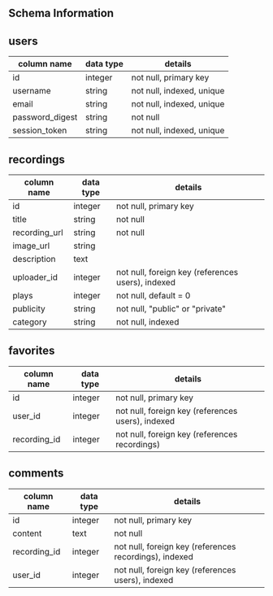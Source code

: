 ## Schema Information

## users
column name     | data type | details
----------------|-----------|----------------------
id              | integer   | not null, primary key
username        | string    | not null, indexed, unique
email           | string    | not null, indexed, unique
password_digest | string    | not null
session_token   | string    | not null, indexed, unique

## recordings
column name     | data type | details
----------------|-----------|----------------------
id              | integer   | not null, primary key
title           | string    | not null
recording_url   | string    | not null
image_url       | string    | 
description     | text      |
uploader_id     | integer   | not null, foreign key (references users), indexed
plays           | integer   | not null, default = 0
publicity       | string    | not null, "public" or "private"
category        | string    | not null, indexed

## favorites
column name     | data type | details
----------------|-----------|----------------------
id              | integer   | not null, primary key
user_id         | integer   | not null, foreign key (references users), indexed
recording_id    | integer   | not null, foreign key (references recordings)

## comments
column name     | data type | details
----------------|-----------|----------------------
id              | integer   | not null, primary key
content         | text      | not null
recording_id    | integer   | not null, foreign key (references recordings), indexed
user_id         | integer   | not null, foreign key (references users), indexed
